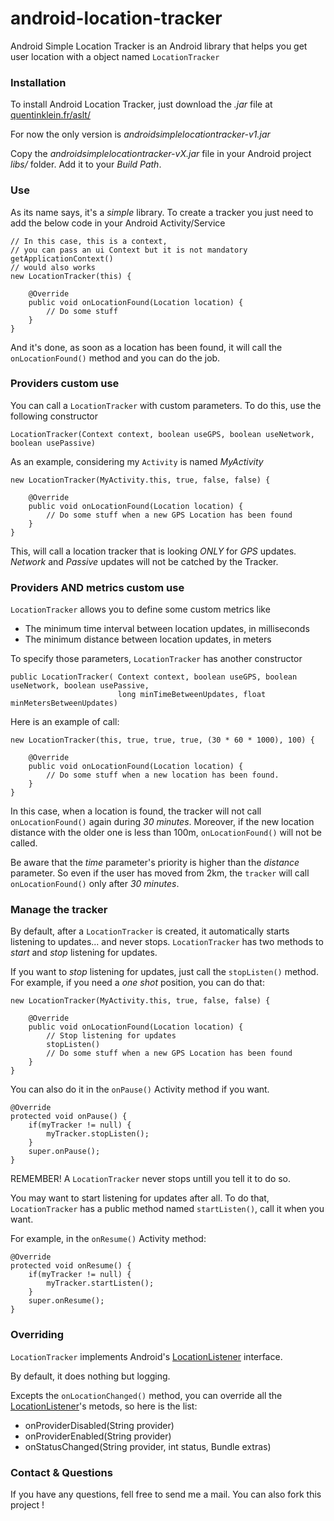 android-location-tracker
========================

Android Simple Location Tracker is an Android library that helps you get user location with a object named `LocationTracker`

### Installation

To install Android Location Tracker, just download the *.jar* file at [quentinklein.fr/aslt/](http://quentinklein.fr/aslt)

For now the only version is *androidsimplelocationtracker-v1.jar*

Copy the *androidsimplelocationtracker-vX.jar* file in your Android project *libs/* folder.
Add it to your *Build Path*.

### Use

As its name says, it's a *simple* library.
To create a tracker you just need to add the below code in your Android Activity/Service

	// In this case, this is a context, 
	// you can pass an ui Context but it is not mandatory getApplicationContext()
	// would also works
	new LocationTracker(this) {
		
		@Override
		public void onLocationFound(Location location) {
			// Do some stuff
		}
	}

And it's done, as soon as a location has been found, it will call the `onLocationFound()` method and you can do the job.

### Providers custom use

You can call a `LocationTracker` with custom parameters.
To do this, use the following constructor

	LocationTracker(Context context, boolean useGPS, boolean useNetwork, boolean usePassive)

As an example, considering my `Activity` is named *MyActivity*

	new LocationTracker(MyActivity.this, true, false, false) {
		
		@Override
		public void onLocationFound(Location location) {
			// Do some stuff when a new GPS Location has been found
		}
	}

This, will call a location tracker that is looking *ONLY* for *GPS* updates.
*Network* and *Passive* updates will not be catched by the Tracker.

### Providers AND metrics custom use

`LocationTracker` allows you to define some custom metrics like
<ul>
<li> The minimum time interval between location updates, in milliseconds </li>
<li> The minimum distance between location updates, in meters </li>
</ul>

To specify those parameters, `LocationTracker` has another constructor
	
	public LocationTracker(	Context context, boolean useGPS, boolean useNetwork, boolean usePassive, 
							long minTimeBetweenUpdates, float minMetersBetweenUpdates)

Here is an example of call:
	
	new LocationTracker(this, true, true, true, (30 * 60 * 1000), 100) {
		
		@Override
		public void onLocationFound(Location location) {
			// Do some stuff when a new location has been found.
		}
	}

In this case, when a location is found, the tracker will not call `onLocationFound()` again during *30 minutes*.
Moreover, if the new location distance with the older one is less than 100m, `onLocationFound()` will not be called.

Be aware that the *time* parameter's priority is higher than the *distance* parameter. So even if the user has moved from 2km, the `tracker` will call `onLocationFound()` only after *30 minutes*.

### Manage the tracker

By default, after a `LocationTracker` is created, it automatically starts listening to updates... and never stops.
`LocationTracker` has two methods to *start* and *stop* listening for updates.

If you want to *stop* listening for updates, just call the `stopListen()` method.
For example, if you need a *one shot* position, you can do that:

	new LocationTracker(MyActivity.this, true, false, false) {
		
		@Override
		public void onLocationFound(Location location) {
			// Stop listening for updates
			stopListen()
			// Do some stuff when a new GPS Location has been found
		}
	}

You can also do it in the `onPause()` Activity method if you want.

	@Override
	protected void onPause() {
		if(myTracker != null) {
			myTracker.stopListen();
		}
		super.onPause();
	}

REMEMBER! A `LocationTracker` never stops untill you tell it to do so.

You may want to start listening for updates after all. To do that, `LocationTracker` has a public method named `startListen()`, call it when you want.

For example, in the `onResume()` Activity method:

	@Override
	protected void onResume() {
		if(myTracker != null) {
			myTracker.startListen();
		}
		super.onResume();
	}

### Overriding

`LocationTracker` implements Android's [LocationListener](http://developer.android.com/reference/android/location/LocationListener.html) interface.

By default, it does nothing but logging. 

Excepts the `onLocationChanged()` method, you can override all the [LocationListener](http://developer.android.com/reference/android/location/LocationListener.html)'s metods, so here is the list:
<ul>
<li>onProviderDisabled(String provider)</li>
<li>onProviderEnabled(String provider)</li>
<li>onStatusChanged(String provider, int status, Bundle extras)</li>
</ul>

### Contact & Questions

If you have any questions, fell free to send me a mail.
You can also fork this project !